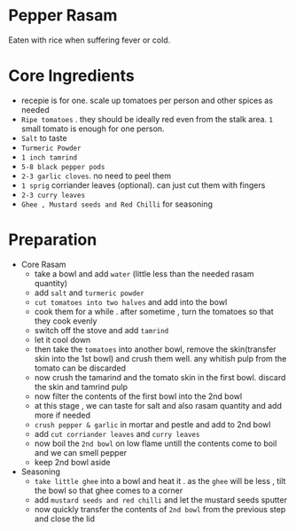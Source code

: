 # Pepper Rasam

Eaten with rice when suffering fever or cold. 

# Core Ingredients
 - recepie is for one. scale up tomatoes per person and other spices as needed
 - `Ripe tomatoes` . they should be ideally red even from the stalk area. `1` small tomato is enough for one person. 
 - `Salt` to taste
 - `Turmeric Powder`
 - `1 inch tamrind`
 - `5-8 black pepper pods`
 - `2-3 garlic cloves`. no need to peel them
 - `1 sprig` corriander leaves (optional). can just cut them with fingers
 - `2-3 curry leaves`
 - `Ghee , Mustard seeds and Red Chilli` for seasoning

# Preparation
 - Core Rasam
   - take a bowl and add `water` (little less than the needed rasam quantity)
   - add `salt` and `turmeric powder`
   - `cut tomatoes into two halves` and add into the bowl
   - cook them for a while . after sometime , turn the tomatoes so that they cook evenly
   - switch off the stove and add `tamrind`
   - let it cool down
   - then take the `tomatoes` into another bowl, remove the skin(transfer skin into the 1st bowl) and crush them well. any whitish pulp from the tomato can be discarded
   - now crush the tamarind and the tomato skin in the first bowl. discard the skin and tamrind pulp
   - now filter the contents of the first bowl into the 2nd bowl
   - at this stage , we can taste for salt and also rasam quantity and add more if needed
   - `crush pepper & garlic` in mortar and pestle and add to 2nd bowl
   - add `cut corriander leaves` and `curry leaves`
   - now boil the `2nd bowl` on low flame untill the contents come to boil and we can smell pepper
   - keep 2nd bowl aside  
- Seasoning
  -  `take little ghee` into a bowl and heat it . as the `ghee` will be less , tilt the bowl so that ghee comes to a corner
  -  add `mustard seeds and red chilli` and let the mustard seeds sputter
  -  now quickly transfer the contents of `2nd bowl` from the previous step and close the lid

